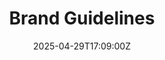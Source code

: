 ---
title: Brand Guidelines
linkTitle: Brand Guidelines
date: '2025-04-29T17:09:00Z'
weight: 1
description: Brand guidelines cover mission, vision, core values, visual identity,
  asset library, and brand strategy, emphasizing organization, regular updates, and
  effective communication of brand messaging and identity.
draft: false
ref: brand-guidelines
---